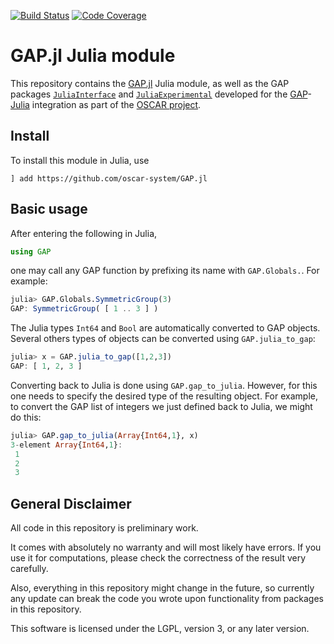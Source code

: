 [![Build Status](https://travis-ci.com/oscar-system/GAP.jl.svg?branch=master)](https://travis-ci.com/oscar-system/GAP.jl)
[![Code Coverage](https://codecov.io/github/oscar-system/GAP.jl/coverage.svg?branch=master&token=)](https://codecov.io/gh/oscar-system/GAP.jl)

# GAP.jl Julia module

This repository contains the [GAP.jl](src/GAP.jl) Julia module, as well as the GAP packages
[`JuliaInterface`](pkg/GAPJulia/JuliaInterface) and [`JuliaExperimental`](pkg/GAPJulia/JuliaExperimental)
developed for the [GAP](https://www.gap-system.org/)-[Julia](https://julialang.org/) integration
as part of the [OSCAR project](http://oscar.computeralgebra.de).

## Install

To install this module in Julia, use
```
] add https://github.com/oscar-system/GAP.jl
```

## Basic usage

After entering the following in Julia,
```julia
using GAP
```
one may call any GAP function by prefixing its name with `GAP.Globals.`. For example:
```julia
julia> GAP.Globals.SymmetricGroup(3)
GAP: SymmetricGroup( [ 1 .. 3 ] )
```
The Julia types `Int64` and `Bool` are automatically converted to GAP objects.
Several others types of objects can be converted using `GAP.julia_to_gap`:
```julia
julia> x = GAP.julia_to_gap([1,2,3])
GAP: [ 1, 2, 3 ]
```
Converting back to Julia is done using `GAP.gap_to_julia`.
However, for this one needs to specify the desired type of the resulting object.
For example, to convert the GAP list of integers we just defined back to Julia, we might do this:
```julia
julia> GAP.gap_to_julia(Array{Int64,1}, x)
3-element Array{Int64,1}:
 1
 2
 3
```

## General Disclaimer

All code in this repository is preliminary work.

It comes with absolutely no warranty and will most likely have errors. If you use it for computations, please check the correctness of the result very carefully.

Also, everything in this repository might change in the future, so currently any update can break the code you wrote upon functionality from packages in this repository.

This software is licensed under the LGPL, version 3, or any later version.

